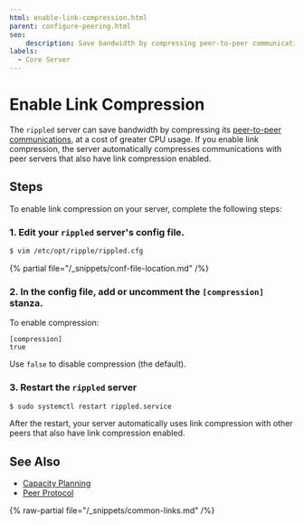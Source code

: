 ```yaml
---
html: enable-link-compression.html
parent: configure-peering.html
seo:
    description: Save bandwidth by compressing peer-to-peer communications.
labels:
  - Core Server
---
```

# Enable Link Compression

The `rippled` server can save bandwidth by compressing its [peer-to-peer communications](../../../concepts/networks-and-servers/peer-protocol.md), at a cost of greater CPU usage. If you enable link compression, the server automatically compresses communications with peer servers that also have link compression enabled.

## Steps

To enable link compression on your server, complete the following steps:

### 1. Edit your `rippled` server's config file.

```sh
$ vim /etc/opt/ripple/rippled.cfg
```

{% partial file="/_snippets/conf-file-location.md" /%}

### 2. In the config file, add or uncomment the `[compression]` stanza.

To enable compression:

```text
[compression]
true
```

Use `false` to disable compression (the default).

### 3. Restart the `rippled` server

```sh
$ sudo systemctl restart rippled.service
```

After the restart, your server automatically uses link compression with other peers that also have link compression enabled.

## See Also

- [Capacity Planning](../../installation/capacity-planning.md)
- [Peer Protocol](../../../concepts/networks-and-servers/peer-protocol.md)

{% raw-partial file="/_snippets/common-links.md" /%}
